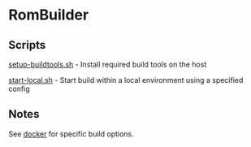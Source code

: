 # RomBuilder

## Scripts

[setup-buildtools.sh](scripts/setup-buildtools.sh) - Install required build tools on the host

[start-local.sh](scripts/start-local.sh) - Start build within a local environment using a specified config

## Notes

See [docker](docker) for specific build options.
